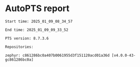 # AutoPTS report

    Start time: 2025_01_09_08_34_57

    End time: 2025_01_09_09_33_52

    PTS version: 8.7.3.6

    Repositories:

	zephyr: c861286bc0a407b0061955d3f151120acd01a36d [v4.0.0-43-gc861286bc0a]
